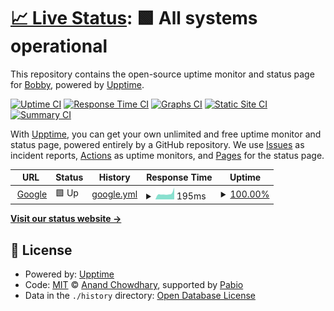 # [📈 Live Status](https://xanzhu.github.io/monitor): <!--live status--> **🟩 All systems operational**

This repository contains the open-source uptime monitor and status page for [Bobby](https://xanzhu.com), powered by [Upptime](https://github.com/upptime/upptime).

[![Uptime CI](https://github.com/xanzhu/monitor/workflows/Uptime%20CI/badge.svg)](https://github.com/xanzhu/monitor/actions?query=workflow%3A%22Uptime+CI%22)
[![Response Time CI](https://github.com/xanzhu/monitor/workflows/Response%20Time%20CI/badge.svg)](https://github.com/xanzhu/monitor/actions?query=workflow%3A%22Response+Time+CI%22)
[![Graphs CI](https://github.com/xanzhu/monitor/workflows/Graphs%20CI/badge.svg)](https://github.com/xanzhu/monitor/actions?query=workflow%3A%22Graphs+CI%22)
[![Static Site CI](https://github.com/xanzhu/monitor/workflows/Static%20Site%20CI/badge.svg)](https://github.com/xanzhu/monitor/actions?query=workflow%3A%22Static+Site+CI%22)
[![Summary CI](https://github.com/xanzhu/monitor/workflows/Summary%20CI/badge.svg)](https://github.com/xanzhu/monitor/actions?query=workflow%3A%22Summary+CI%22)

With [Upptime](https://upptime.js.org), you can get your own unlimited and free uptime monitor and status page, powered entirely by a GitHub repository. We use [Issues](https://github.com/xanzhu/monitor/issues) as incident reports, [Actions](https://github.com/xanzhu/monitor/actions) as uptime monitors, and [Pages](https://xanzhu.github.io/monitor) for the status page.

<!--start: status pages-->
<!-- This summary is generated by Upptime (https://github.com/upptime/upptime) -->
<!-- Do not edit this manually, your changes will be overwritten -->
<!-- prettier-ignore -->
| URL | Status | History | Response Time | Uptime |
| --- | ------ | ------- | ------------- | ------ |
| <img alt="" src="https://icons.duckduckgo.com/ip3/google.com.ico" height="13"> [Google](https://google.com) | 🟩 Up | [google.yml](https://github.com/xanzhu/monitor/commits/HEAD/history/google.yml) | <details><summary><img alt="Response time graph" src="./graphs/google/response-time-week.png" height="20"> 195ms</summary><br><a href="https://xanzhu.github.io/monitor/history/google"><img alt="Response time 178" src="https://img.shields.io/endpoint?url=https%3A%2F%2Fraw.githubusercontent.com%2Fxanzhu%2Fmonitor%2FHEAD%2Fapi%2Fgoogle%2Fresponse-time.json"></a><br><a href="https://xanzhu.github.io/monitor/history/google"><img alt="24-hour response time 226" src="https://img.shields.io/endpoint?url=https%3A%2F%2Fraw.githubusercontent.com%2Fxanzhu%2Fmonitor%2FHEAD%2Fapi%2Fgoogle%2Fresponse-time-day.json"></a><br><a href="https://xanzhu.github.io/monitor/history/google"><img alt="7-day response time 195" src="https://img.shields.io/endpoint?url=https%3A%2F%2Fraw.githubusercontent.com%2Fxanzhu%2Fmonitor%2FHEAD%2Fapi%2Fgoogle%2Fresponse-time-week.json"></a><br><a href="https://xanzhu.github.io/monitor/history/google"><img alt="30-day response time 178" src="https://img.shields.io/endpoint?url=https%3A%2F%2Fraw.githubusercontent.com%2Fxanzhu%2Fmonitor%2FHEAD%2Fapi%2Fgoogle%2Fresponse-time-month.json"></a><br><a href="https://xanzhu.github.io/monitor/history/google"><img alt="1-year response time 178" src="https://img.shields.io/endpoint?url=https%3A%2F%2Fraw.githubusercontent.com%2Fxanzhu%2Fmonitor%2FHEAD%2Fapi%2Fgoogle%2Fresponse-time-year.json"></a></details> | <details><summary><a href="https://xanzhu.github.io/monitor/history/google">100.00%</a></summary><a href="https://xanzhu.github.io/monitor/history/google"><img alt="All-time uptime 100.00%" src="https://img.shields.io/endpoint?url=https%3A%2F%2Fraw.githubusercontent.com%2Fxanzhu%2Fmonitor%2FHEAD%2Fapi%2Fgoogle%2Fuptime.json"></a><br><a href="https://xanzhu.github.io/monitor/history/google"><img alt="24-hour uptime 100.00%" src="https://img.shields.io/endpoint?url=https%3A%2F%2Fraw.githubusercontent.com%2Fxanzhu%2Fmonitor%2FHEAD%2Fapi%2Fgoogle%2Fuptime-day.json"></a><br><a href="https://xanzhu.github.io/monitor/history/google"><img alt="7-day uptime 100.00%" src="https://img.shields.io/endpoint?url=https%3A%2F%2Fraw.githubusercontent.com%2Fxanzhu%2Fmonitor%2FHEAD%2Fapi%2Fgoogle%2Fuptime-week.json"></a><br><a href="https://xanzhu.github.io/monitor/history/google"><img alt="30-day uptime 100.00%" src="https://img.shields.io/endpoint?url=https%3A%2F%2Fraw.githubusercontent.com%2Fxanzhu%2Fmonitor%2FHEAD%2Fapi%2Fgoogle%2Fuptime-month.json"></a><br><a href="https://xanzhu.github.io/monitor/history/google"><img alt="1-year uptime 100.00%" src="https://img.shields.io/endpoint?url=https%3A%2F%2Fraw.githubusercontent.com%2Fxanzhu%2Fmonitor%2FHEAD%2Fapi%2Fgoogle%2Fuptime-year.json"></a></details>

<!--end: status pages-->

[**Visit our status website →**](https://xanzhu.github.io/monitor)

## 📄 License

- Powered by: [Upptime](https://github.com/upptime/upptime)
- Code: [MIT](./LICENSE) © [Anand Chowdhary](https://anandchowdhary.com), supported by [Pabio](https://pabio.com)
- Data in the `./history` directory: [Open Database License](https://opendatacommons.org/licenses/odbl/1-0/)
